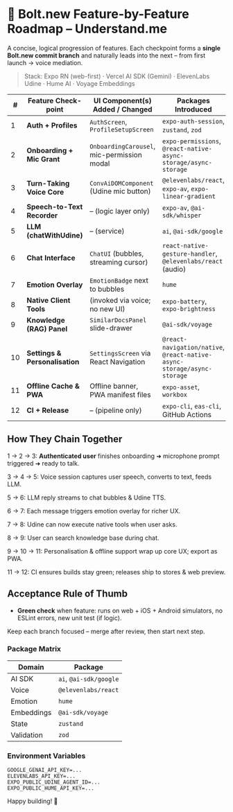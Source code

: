 # 🚦 Bolt.new Feature-by-Feature Roadmap – Understand.me

A concise, logical progression of features. Each checkpoint forms a **single Bolt.new commit branch** and naturally leads into the next – from first launch → voice mediation.

> Stack: Expo RN (web-first) · Vercel AI SDK (Gemini) · ElevenLabs Udine · Hume AI · Voyage Embeddings

| # | Feature Check-point | UI Component(s) Added / Changed | Packages Introduced |
|---|--------------------|---------------------------------|-----------------------------|
| 1 | **Auth + Profiles** | `AuthScreen`, `ProfileSetupScreen` | `expo-auth-session`, `zustand`, `zod` |
| 2 | **Onboarding + Mic Grant** | `OnboardingCarousel`, mic-permission modal | `expo-permissions`, `@react-native-async-storage/async-storage` |
| 3 | **Turn-Taking Voice Core** | `ConvAiDOMComponent` (Udine mic button) | `@elevenlabs/react`, `expo-av`, `expo-linear-gradient` |
| 4 | **Speech-to-Text Recorder** | – (logic layer only) | `expo-av`, `@ai-sdk/whisper` |
| 5 | **LLM (chatWithUdine)** | – (service) | `ai`, `@ai-sdk/google` |
| 6 | **Chat Interface** | `ChatUI` (bubbles, streaming cursor) | `react-native-gesture-handler`, `@elevenlabs/react` (audio) |
| 7 | **Emotion Overlay** | `EmotionBadge` next to bubbles | `hume` |
| 8 | **Native Client Tools** | (invoked via voice; no new UI) | `expo-battery`, `expo-brightness` |
| 9 | **Knowledge (RAG) Panel** | `SimilarDocsPanel` slide-drawer | `@ai-sdk/voyage` |
| 10 | **Settings & Personalisation** | `SettingsScreen` via React Navigation | `@react-navigation/native`, `@react-native-async-storage/async-storage` |
| 11 | **Offline Cache & PWA** | Offline banner, PWA manifest files | `expo-asset`, `workbox` |
| 12 | **CI + Release** | – (pipeline only) | `expo-cli`, `eas-cli`, GitHub Actions |

## How They Chain Together
1 → 2 → 3: **Authenticated user** finishes onboarding ➜ microphone prompt triggered ➜ ready to talk.

3 → 4 → 5: Voice session captures user speech, converts to text, feeds LLM.

5 → 6: LLM reply streams to chat bubbles & Udine TTS.

6 → 7: Each message triggers emotion overlay for richer UX.

7 → 8: Udine can now execute native tools when user asks.

8 → 9: User can search knowledge base during chat.

9 → 10 → 11: Personalisation & offline support wrap up core UX; export as PWA.

11 → 12: CI ensures builds stay green; releases ship to stores & web preview.

## Acceptance Rule of Thumb
* **Green check** when feature: runs on web + iOS + Android simulators, no ESLint errors, new unit test (if logic).

Keep each branch focused – merge after review, then start next step.

### Package Matrix
| Domain | Package |
|---|---|
| AI SDK | `ai`, `@ai-sdk/google` |
| Voice | `@elevenlabs/react` |
| Emotion | `hume` |
| Embeddings | `@ai-sdk/voyage` |
| State | `zustand` |
| Validation | `zod` |

### Environment Variables
```
GOOGLE_GENAI_API_KEY=...
ELEVENLABS_API_KEY=...
EXPO_PUBLIC_UDINE_AGENT_ID=...
EXPO_PUBLIC_HUME_API_KEY=...
```

Happy building! 🚀

